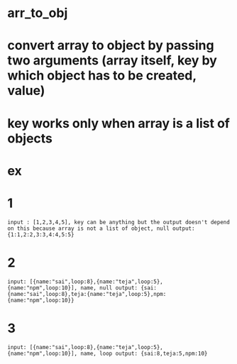 # arr_to_obj


# convert array to object by passing two arguments (array itself, key by which object has to be created, value)

# key works only when array is a list of objects
# ex

# 1
`input : [1,2,3,4,5], key can be anything but the output doesn't depend on this because array is not a list of object, null
output: {1:1,2:2,3:3,4:4,5:5}`

# 2
`input: [{name:"sai",loop:8},{name:"teja",loop:5},{name:"npm",loop:10}], name, null
output: {sai:{name:"sai",loop:8},teja:{name:"teja",loop:5},npm:{name:"npm",loop:10}}`

# 3
`input: [{name:"sai",loop:8},{name:"teja",loop:5},{name:"npm",loop:10}], name, loop
output: {sai:8,teja:5,npm:10}`